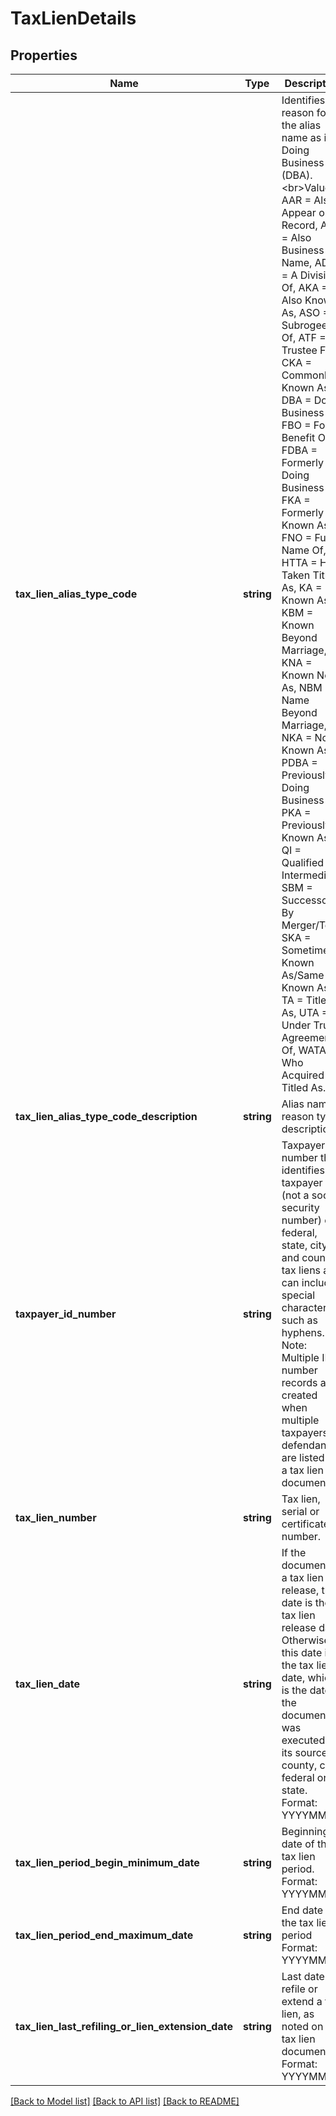 # TaxLienDetails

## Properties
Name | Type | Description | Notes
------------ | ------------- | ------------- | -------------
**tax_lien_alias_type_code** | **string** | Identifies the reason for the alias name as in Doing Business As (DBA).   &lt;br&gt;Values: AAR &#x3D; Also Appear on Record, ABN &#x3D; Also Business Name, ADO &#x3D; A Division Of, AKA &#x3D; Also Known As, ASO &#x3D; A Subrogee Of, ATF &#x3D; As Trustee For, CKA &#x3D; Commonly Known As, DBA &#x3D; Doing Business As, FBO &#x3D; For Benefit Of, FDBA &#x3D; Formerly Doing Business As, FKA &#x3D; Formerly Known As, FNO &#x3D; Full Name Of, HTTA &#x3D; Has Taken Title As, KA &#x3D; Known As, KBM &#x3D; Known Beyond Marriage, KNA &#x3D; Known Now As, NBM &#x3D; Name Beyond Marriage, NKA &#x3D; Now Known As, PDBA &#x3D; Previously Doing Business As, PKA &#x3D; Previously Known As, QI &#x3D; Qualified Intermediary, SBM &#x3D; Successor By Merger/To, SKA &#x3D; Sometime Known As/Same Known As, TA &#x3D; Titled As, UTA &#x3D; Under Trust Agreement Of, WATA &#x3D; Who Acquired Titled As. | [optional] 
**tax_lien_alias_type_code_description** | **string** | Alias name reason type description. | [optional] 
**taxpayer_id_number** | **string** | Taxpayer ID number that identifies the taxpayer (not a social security number) on federal, state, city and county tax liens and can include special characters, such as hyphens. Note: Multiple ID number records are created when multiple taxpayers or defendants are listed on a tax lien document. | [optional] 
**tax_lien_number** | **string** | Tax lien, serial or certificate number. | [optional] 
**tax_lien_date** | **string** | If the document is a tax lien release, this date is the tax lien release date. Otherwise, this date is the tax lien date, which is the date the document was executed at its source - county, city, federal or state.  Format: YYYYMMDD | [optional] 
**tax_lien_period_begin_minimum_date** | **string** | Beginning date of the tax lien period.  Format: YYYYMMDD | [optional] 
**tax_lien_period_end_maximum_date** | **string** | End date of the tax lien period Format: YYYYMMDD | [optional] 
**tax_lien_last_refiling_or_lien_extension_date** | **string** | Last date to refile or extend a tax lien, as noted on the tax lien document.  Format: YYYYMMDD | [optional] 

[[Back to Model list]](../../README.md#documentation-for-models) [[Back to API list]](../../README.md#documentation-for-api-endpoints) [[Back to README]](../../README.md)


